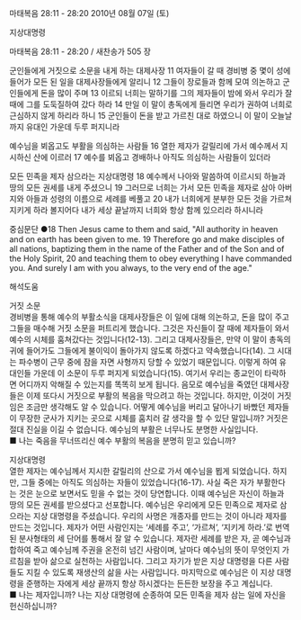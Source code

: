 마태복음 28:11 - 28:20 
2010년 08월 07일 (토)

지상대명령



마태복음 28:11 - 28:20 / 새찬송가 505 장


군인들에게 거짓으로 소문을 내게 하는 대제사장 
11 여자들이 갈 때 경비병 중 몇이 성에 들어가 모든 된 일을 대제사장들에게 알리니 12 그들이 장로들과 함께 모여 의논하고 군인들에게 돈을 많이 주며 13 이르되 너희는 말하기를 그의 제자들이 밤에 와서 우리가 잘 때에 그를 도둑질하여 갔다 하라 14 만일 이 말이 총독에게 들리면 우리가 권하여 너희로 근심하지 않게 하리라 하니 15 군인들이 돈을 받고 가르친 대로 하였으니 이 말이 오늘날까지 유대인 가운데 두루 퍼지니라  

예수님을 뵈옵고도 부활을 의심하는 사람들 
16 열한 제자가 갈릴리에 가서 예수께서 지시하신 산에 이르러 17 예수를 뵈옵고 경배하나 아직도 의심하는 사람들이 있더라  

모든 민족을 제자 삼으라는 지상대명령 
18 예수께서 나아와 말씀하여 이르시되 하늘과 땅의 모든 권세를 내게 주셨으니 19 그러므로 너희는 가서 모든 민족을 제자로 삼아 아버지와 아들과 성령의 이름으로 세례를 베풀고 20 내가 너희에게 분부한 모든 것을 가르쳐 지키게 하라 볼지어다 내가 세상 끝날까지 너희와 항상 함께 있으리라 하시니라  


중심문단 ●18 Then Jesus came to them and said, "All authority in heaven and on earth has been given to me. 19 Therefore go and make disciples of all nations, baptizing them in the name of the Father and of the Son and of the Holy Spirit, 20 and teaching them to obey everything I have commanded you. And surely I am with you always, to the very end of the age."

해석도움





거짓 소문  
경비병을 통해 예수의 부활소식을 대제사장들은 이 일에 대해 의논하고, 돈을 많이 주고 그들을 매수해 거짓 소문을 퍼트리게 했습니다. 그것은 자신들이 잘 때에 제자들이 와서 예수의 시체를 훔쳐갔다는 것입니다(12-13). 그리고 대제사장들은, 만약 이 말이 총독의 귀에 들어가도 그들에게 불이익이 돌아가지 않도록 하겠다고 약속했습니다(14). 그 시대는 파수병이 근무 중에 잠을 자면 사형까지 당할 수 있었기 때문입니다. 이렇게 하여 유대인들 가운데 이 소문이 두루 퍼지게 되었습니다(15). 여기서 우리는 종교인이 타락하면 어디까지 악해질 수 있는지를 똑똑히 보게 됩니다. 음모로 예수님을 죽였던 대제사장들은 이제 또다시 거짓으로 부활의 복음을 막으려고 하는 것입니다. 하지만, 이것이 거짓임은 조금만 생각해도 알 수 있습니다. 어떻게 예수님을 버리고 달아나기 바빴던 제자들이 무장한 군사가 지키는 곳으로 시체를 훔치러 갈 생각을 할 수 있단 말입니까? 거짓은 절대 진실을 이길 수 없습니다. 예수님의 부활은 너무나도 분명한 사실입니다.  
■ 나는 죽음을 무너뜨리신 예수 부활의 복음을 분명히 믿고 있습니까?   

지상대명령  
열한 제자는 예수님께서 지시한 갈릴리의 산으로 가서 예수님을 뵙게 되었습니다. 하지만, 그들 중에는 아직도 의심하는 자들이 있었습니다(16-17). 사실 죽은 자가 부활한다는 것은 눈으로 보면서도 믿을 수 없는 것이 당연합니다. 이때 예수님은 자신이 하늘과 땅의 모든 권세를 받으셨다고 선포합니다. 예수님은 우리에게 모든 민족으로 제자로 삼으라는 지상 대명령을 주셨습니다. 우리의 사명은 개종자를 만드는 것이 아니라 제자를 만드는 것입니다. 제자가 어떤 사람인지는 ‘세례를 주고’, ‘가르쳐’, ‘지키게 하라.’로 번역된 분사형태의 세 단어를 통해서 잘 알 수 있습니다. 제자란 세례를 받은 자, 곧 예수님과 합하여 죽고 예수님께 주권을 온전히 넘긴 사람이며, 날마다 예수님의 뜻이 무엇인지 가르침을 받아 삶으로 실천하는 사람입니다. 그리고 자기가 받은 지상 대명령을 다른 사람들도 지킬 수 있도록 재생산의 삶을 사는 사람입니다. 마지막으로 예수님은 이 지상 대명령을 준행하는 자에게 세상 끝까지 항상 하시겠다는 든든한 보장을 주고 계십니다.   
■ 나는 제자입니까? 나는 지상 대명령에 순종하여 모든 민족을 제자 삼는 일에 자신을 헌신하십니까?